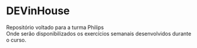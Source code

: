 # DEVinHouse
Repositório voltado para a turma Philips 
<br>Onde serão disponibilizados os exercícios semanais desenvolvidos durante o curso.
